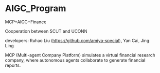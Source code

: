 # AIGC_Program
MCP+AIGC+Finance

Cooperation between SCUT and UCONN

developers: Ruhao Liu (https://github.com/amiya-special), 
            Yan Cai, 
            Jing Ling 
            
MCP (Multi-agent Company Platform) simulates a virtual financial research company, 
where autonomous agents collaborate to generate financial reports. 
